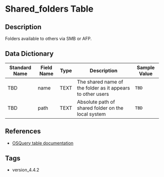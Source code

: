 # Shared_folders Table

## Description
Folders available to others via SMB or AFP.

## Data Dictionary
|Standard Name|Field Name|Type|Description|Sample Value|
|---|---|---|---|---|
|TBD|name|TEXT|The shared name of the folder as it appears to other users|`TBD`|
|TBD|path|TEXT|Absolute path of shared folder on the local system|`TBD`|

## References
* [OSQuery table documentation](https://osquery.io/schema/current#shared_folders)

## Tags
* version_4.4.2